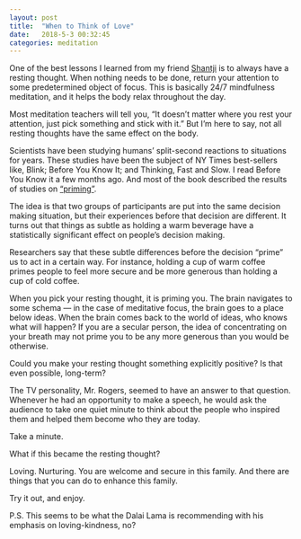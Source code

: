 ```yaml
---
layout: post
title:  "When to Think of Love"
date:   2018-5-3 00:32:45
categories: meditation
---
```



One of the best lessons I learned from my friend [Shantji][shantji] is to always have a resting thought. When nothing needs to be done, return your attention to some predetermined object of focus. This is basically 24/7 mindfulness meditation, and it helps the body relax throughout the day.

Most meditation teachers will tell you, “It doesn’t matter where you rest your attention, just pick something and stick with it.” But I’m here to say, not all resting thoughts have the same effect on the body.

Scientists have been studying humans’ split-second reactions to situations for years. These studies have been the subject of NY Times best-sellers like, Blink; Before You Know It; and Thinking, Fast and Slow. I read Before You Know it a few months ago. And most of the book described the results of studies on [“priming”][priming].

The idea is that two groups of participants are put into the same decision making situation, but their experiences before that decision are different. It turns out that things as subtle as holding a warm beverage have a statistically significant effect on people’s decision making. 

Researchers say that these subtle differences before the decision “prime” us to act in a certain way. For instance, holding a cup of warm coffee primes people to feel more secure and be more generous than holding a cup of cold coffee.

When you pick your resting thought, it is priming you. The brain navigates to some schema — in the case of meditative focus, the brain goes to a place below ideas. When the brain comes back to the world of ideas, who knows what will happen? If you are a secular person, the idea of concentrating on your breath may not prime you to be any more generous than you would be otherwise.

Could you make your resting thought something explicitly positive? Is that even possible, long-term?

The TV personality, Mr. Rogers, seemed to have an answer to that question. Whenever he had an opportunity to make a speech, he would ask the audience to take one quiet minute to think about the people who inspired them and helped them become who they are today.

Take a minute.

What if this became the resting thought?

Loving. Nurturing. You are welcome and secure in this family. And there are things that you can do to enhance this family.

Try it out, and enjoy.



P.S. This seems to be what the Dalai Lama is recommending with his emphasis on loving-kindness, no?

[priming]: https://en.wikipedia.org/wiki/Priming_%28psychology%29
[shantji]: http://shantitemple.yolasite.com/about-shantji.php

